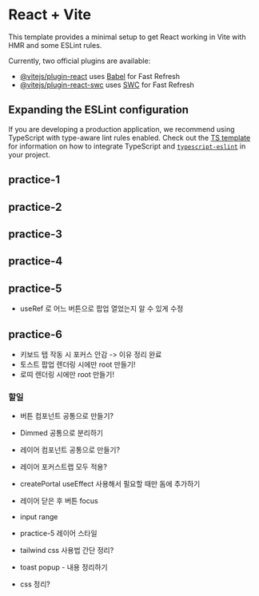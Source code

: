 # React + Vite

This template provides a minimal setup to get React working in Vite with HMR and some ESLint rules.

Currently, two official plugins are available:

- [@vitejs/plugin-react](https://github.com/vitejs/vite-plugin-react/blob/main/packages/plugin-react) uses [Babel](https://babeljs.io/) for Fast Refresh
- [@vitejs/plugin-react-swc](https://github.com/vitejs/vite-plugin-react/blob/main/packages/plugin-react-swc) uses [SWC](https://swc.rs/) for Fast Refresh

## Expanding the ESLint configuration

If you are developing a production application, we recommend using TypeScript with type-aware lint rules enabled. Check out the [TS template](https://github.com/vitejs/vite/tree/main/packages/create-vite/template-react-ts) for information on how to integrate TypeScript and [`typescript-eslint`](https://typescript-eslint.io) in your project.

## practice-1

## practice-2

## practice-3

## practice-4

## practice-5

- useRef 로 어느 버튼으로 팝업 열었는지 알 수 있게 수정

## practice-6

- 키보드 탭 작동 시 포커스 안감 -> 이유 정리 완료
- 토스트 팝업 렌더링 시에만 root 만들기!
- 로띠 렌더링 시에만 root 만들기!

### 할일

- 버튼 컴포넌트 공통으로 만들기?
- Dimmed 공통으로 분리하기
- 레이어 컴포넌트 공통으로 만들기?
- 레이어 포커스트랩 모두 적용?
- createPortal useEffect 사용해서 필요할 때만 돔에 추가하기

- 레이어 닫은 후 버튼 focus

- input range
- practice-5 레이어 스타일

- tailwind css 사용법 간단 정리?
- toast popup - 내용 정리하기

- css 정리?
